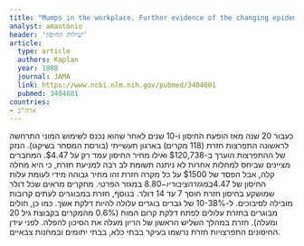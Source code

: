 ```yaml
---
title: "Mumps in the workplace. Further evidence of the changing epidemiology of a childhood vaccine-preventable disease"
analyst: amantonio
header: 'יעילות החיסון'
article:
  type: article
  authors: Kaplan
  year: 1988
  journal: JAMA
  link: https://www.ncbi.nlm.nih.gov/pubmed/3404601
  pubmed: 3404601
countries:
- ארה"ב
---
```


כעבור 20 שנה מאז הופעת החיסון ו-10 שנים לאחר שהוא נכנס לשימוש המוני התרחשה לראשונה התפרצות חזרת (118 מקרים) בארגון תעשייתי (בורסת המסחר בשיקגו). הנזק של ההתפרצות הוערך ב-$120,738 ואילו מחיר החיסון עמד רק על $4.47.
המחברים מציינים שביחס למחלות אחרות לא ניתנה תשומת לב רבה למניעת חזרת, כי היא מחלה קלה, אבל הפסד של $1500 על כל מקרה חזרת זהו מחיר גבוהה מידי לעומת עלות החיסון של $4.47 במגזר הציבורי ו-$8.80 במגזר הפרטי. מחקרים מראים שכל דולר שמושקע בחיסון חזרת חוסך 7 עד 14 דולר.
בנוסף, חזרת במבוגרים לעתים קרובות מובילה לסיבוכים. ל-10-38% של גברים בוגרים עלולה להיות דלקת אשך. כמו כן, חולים מבוגרים בחזרת עלולים לפתח דלקת קרום המוח (0.6% מהמקרים בקבוצת גיל 20 ומעלה). חזרת במהלך השליש הראשון של הריון מעלה את הסיכון להפלה.
לפני עידן החיסונים התפרצויות חזרת נרשמו בעיקר בבתי כלא, בבתי יתומים ובמחנות צבאיים.
